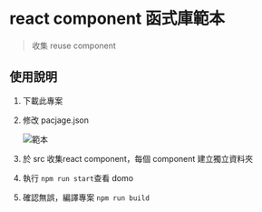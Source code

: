 # react component 函式庫範本
> 收集 reuse component

## 使用說明
1. 下載此專案
2. 修改 pacjage.json

    ![範本](/img/package.jpg)

3. 於 src 收集react component，每個 component 建立獨立資料夾
4. 執行 `npm run start`查看 domo 
5. 確認無誤，編譯專案 `npm run build`